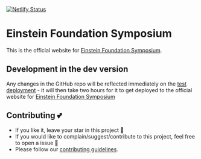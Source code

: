 [![Netlify Status](https://api.netlify.com/api/v1/badges/8c83b714-dc5b-4db1-8271-42f85ea83c34/deploy-status)](https://app.netlify.com/sites/frabjous-kelpie-a42398/deploys)

# Einstein Foundation Symposium

This is the official website for [Einstein Foundation Symposium](https://symposium.einsteinfoundation.de/).

## Development in the dev version

Any changes in the GitHub repo will be reflected immediately on the [test deployment](test-symposium.netlify.app) - it will then take two hours for it to get deployed to the official website for [Einstein Foundation Symposium](https://symposium.einsteinfoundation.de/)

## Contributing :two_hearts:
- If you like it, leave your star in this project :star2:
- If you would like to complain/suggest/contribute to this project, feel free to open a issue :heart_decoration:
- Please follow our [contributing guidelines](https://github.com/Einestine-Foundation-Symposium/Symposium_Website/blob/main/CONTRIBUTING.md). 
